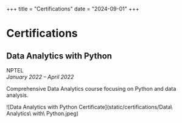+++
title = "Certifications"
date = "2024-09-01"
+++

# Certifications


## Data Analytics with Python

NPTEL  
_January 2022 – April 2022_

Comprehensive Data Analytics course focusing on Python and data analysis.

![Data Analytics with Python Certificate](static/certifications/Data\ Analytics\ with\ Python.jpeg)
